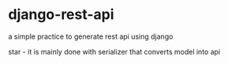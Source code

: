 # django-rest-api

a simple practice to generate rest api using django

star - it is mainly done with serializer that converts model into api
